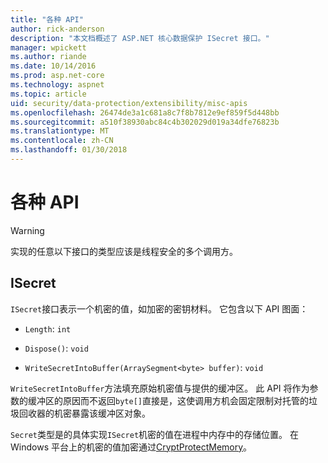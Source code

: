 ```yaml
---
title: "各种 API"
author: rick-anderson
description: "本文档概述了 ASP.NET 核心数据保护 ISecret 接口。"
manager: wpickett
ms.author: riande
ms.date: 10/14/2016
ms.prod: asp.net-core
ms.technology: aspnet
ms.topic: article
uid: security/data-protection/extensibility/misc-apis
ms.openlocfilehash: 26474de3a1c681a8c7f8b7812e9ef859f5d448bb
ms.sourcegitcommit: a510f38930abc84c4b302029d019a34dfe76823b
ms.translationtype: MT
ms.contentlocale: zh-CN
ms.lasthandoff: 01/30/2018
---
```

# <a name="miscellaneous-apis"></a>各种 API

<a name="data-protection-extensibility-mics-apis"></a>

>[!WARNING]
> 实现的任意以下接口的类型应该是线程安全的多个调用方。

## <a name="isecret"></a>ISecret

`ISecret`接口表示一个机密的值，如加密的密钥材料。 它包含以下 API 图面：

* `Length`: `int`

* `Dispose()`: `void`

* `WriteSecretIntoBuffer(ArraySegment<byte> buffer)`: `void`

`WriteSecretIntoBuffer`方法填充原始机密值与提供的缓冲区。 此 API 将作为参数的缓冲区的原因而不返回`byte[]`直接是，这使调用方机会固定限制对托管的垃圾回收器的机密暴露该缓冲区对象。

`Secret`类型是的具体实现`ISecret`机密的值在进程中内存中的存储位置。 在 Windows 平台上的机密的值加密通过[CryptProtectMemory](https://msdn.microsoft.com/library/windows/desktop/aa380262(v=vs.85).aspx)。
